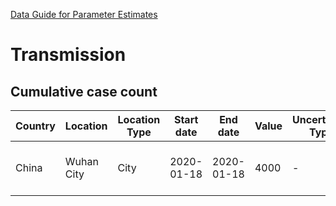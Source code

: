 [Data Guide for Parameter Estimates](https://github.com/midas-network/2019-ncov/blob/master/information_for_contributors/parameter_estimates_data_guide_v1_4Feb2020.csv)

# Transmission
## Cumulative case count

|Country|Location|Location Type|Start date|End date|Value|Uncertainty Type|Lower Bound|Upper Bound|Published|Source|
|---|---|---|---|---|---|---|---|---|---|---|
|China|Wuhan City|City|2020-01-18|2020-01-18|4000|-|1000|9700|2020-01-22|[Report 2, Imperial College](https://www.imperial.ac.uk/mrc-global-infectious-disease-analysis/news--wuhan-coronavirus/)|
